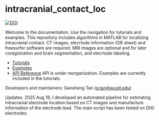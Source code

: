 # intracranial_contact_loc
[![DOI](https://zenodo.org/badge/891756132.svg)](https://doi.org/10.5281/zenodo.14217838)

Welcome to the documentation. Use the navigation for tutorials and examples. This repository includes algorithms in MATLAB for localizing intracranial contact. CT images, elecrtode information (OR sheet) and freesurfer software are required. MRI images are optional and for later coregistration and brain segmentation, and elecrtode labeling.

- [Tutorials](tutorial.md)
- [Examples](examples.md)
- [API Reference](api.md)
API is under reorganization. Examples are currently included in the tutorials.

Developers and maintainers:
Gansheng Tan (g.tan@wustl.edu)

Updates:
2025 Aug 19, I developed an automated pipeline for estimating intracranial electrode location based on CT images and manufacture information of the electrode lead. The main script has been tested on DIXI electrodes.


